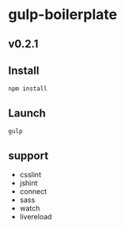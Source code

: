 gulp-boilerplate
================

v0.2.1
------

Install
-------
```
npm install
```

Launch
------
```
gulp
```

support
-------
- csslint
- jshint
- connect
- sass
- watch
- livereload